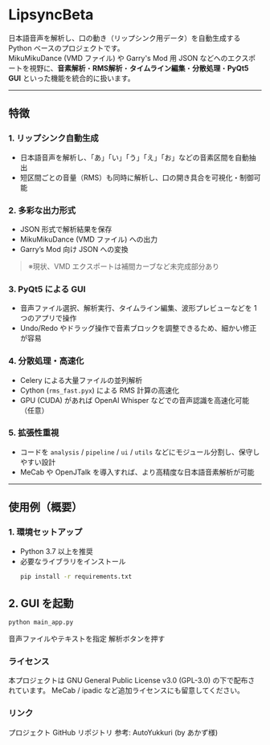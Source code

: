 # LipsyncBeta

日本語音声を解析し、口の動き（リップシンク用データ）を自動生成する Python ベースのプロジェクトです。  
MikuMikuDance (VMD ファイル) や Garry's Mod 用 JSON などへのエクスポートを視野に、**音素解析**・**RMS解析**・**タイムライン編集**・**分散処理**・**PyQt5 GUI** といった機能を統合的に扱います。

---

## 特徴

### 1. リップシンク自動生成
- 日本語音声を解析し、「あ」「い」「う」「え」「お」などの音素区間を自動抽出  
- 短区間ごとの音量（RMS）も同時に解析し、口の開き具合を可視化・制御可能

### 2. 多彩な出力形式
- JSON 形式で解析結果を保存  
- MikuMikuDance (VMD ファイル) への出力  
- Garry’s Mod 向け JSON への変換  
> ※現状、VMD エクスポートは補間カーブなど未完成部分あり

### 3. PyQt5 による GUI
- 音声ファイル選択、解析実行、タイムライン編集、波形プレビューなどを 1 つのアプリで操作  
- Undo/Redo やドラッグ操作で音素ブロックを調整できるため、細かい修正が容易

### 4. 分散処理・高速化
- Celery による大量ファイルの並列解析  
- Cython (`rms_fast.pyx`) による RMS 計算の高速化  
- GPU (CUDA) があれば OpenAI Whisper などでの音声認識を高速化可能（任意）

### 5. 拡張性重視
- コードを `analysis` / `pipeline` / `ui` / `utils` などにモジュール分割し、保守しやすい設計  
- MeCab や OpenJTalk を導入すれば、より高精度な日本語音素解析が可能  

---

## 使用例（概要）

### 1. 環境セットアップ
- Python 3.7 以上を推奨  
- 必要なライブラリをインストール
  ```bash
  pip install -r requirements.txt
  
## 2. GUI を起動

```bash
python main_app.py
```
音声ファイルやテキストを指定
解析ボタンを押す


### ライセンス
本プロジェクトは GNU General Public License v3.0 (GPL-3.0) の下で配布されています。
MeCab / ipadic など追加ライセンスにも留意してください。

### リンク
プロジェクト GitHub リポジトリ
参考: AutoYukkuri (by あかず様)
